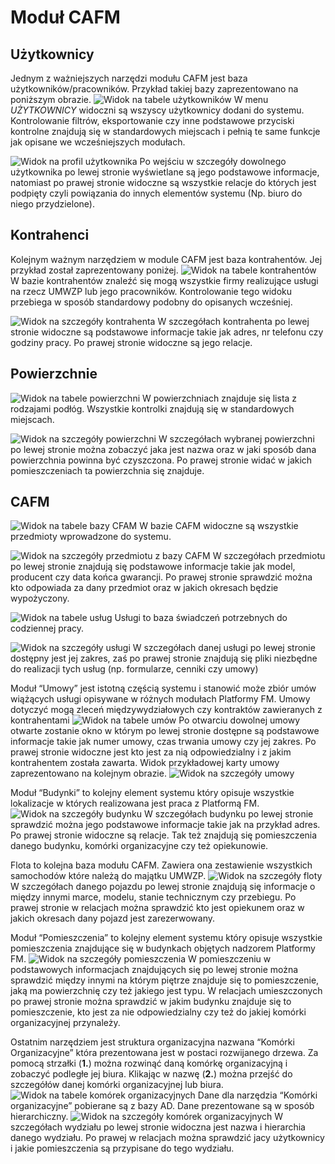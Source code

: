 # Moduł CAFM

## Użytkownicy
Jednym z ważniejszych narzędzi modułu CAFM jest baza użytkowników/pracowników. Przykład takiej bazy zaprezentowano na
poniższym obrazie.
![Widok na tabele użytkowników](images/users-tab.png)
W menu *UŻYTKOWNICY* widoczni są wszyscy użytkownicy dodani do systemu. Kontrolowanie filtrów, eksportowanie czy inne 
podstawowe przyciski kontrolne znajdują się w standardowych miejscach i pełnią te  same funkcje jak opisane we
wcześniejszych modułach. 

![Widok na profil użytkownika](images/users-profil.png)
Po wejściu w szczegóły dowolnego użytkownika po lewej stronie wyświetlane są jego podstawowe informacje, natomiast po 
prawej stronie widoczne są wszystkie relacje do których jest podpięty czyli powiązania do innych elementów systemu (Np.
biuro do niego przydzielone).

## Kontrahenci
Kolejnym ważnym narzędziem w module CAFM jest baza kontrahentów. Jej przykład został zaprezentowany poniżej.
![Widok na tabele kontrahentów](images/kontrahenci-tab.png)
W bazie kontrahentów znaleźć się mogą wszystkie firmy realizujące usługi na rzecz UMWZP lub jego pracowników.
Kontrolowanie tego widoku przebiega w sposób standardowy podobny do opisanych wcześniej. 

![Widok na szczegóły kontrahenta](images/kontrahenci-profil.png)
W szczegółach kontrahenta po lewej stronie widoczne są podstawowe informacje takie jak adres, nr telefonu czy godziny 
pracy. Po prawej stronie widoczne są jego relacje. 

## Powierzchnie
![Widok na tabele powierzchni](images/powierzchnie-tab.png)
W powierzchniach znajduje się lista z rodzajami podłóg. Wszystkie kontrolki znajdują się w standardowych miejscach. 

![Widok na szczegóły powierzchni](images/powierzchnie-szczeg.png)
W szczegółach wybranej powierzchni po lewej stronie można zobaczyć jaka jest nazwa oraz w jaki sposób dana powierzchnia
powinna być czyszczona. Po prawej stronie widać w jakich pomieszczeniach ta powierzchnia się znajduje. 

## CAFM
![Widok na tabele bazy CFAM](images/cafm-tab.png)
W bazie CAFM widoczne są wszystkie przedmioty wprowadzone do systemu.

![Widok na szczegóły przedmiotu z bazy CAFM](images/cafm-szczeg.png)
W szczegółach przedmiotu po lewej stronie znajdują się podstawowe informacje takie jak model, producent czy data końca 
gwarancji. Po prawej stronie sprawdzić można kto odpowiada za dany przedmiot oraz w jakich okresach będzie wypożyczony.

![Widok na tabele usług](images/uslugi-tab.png)
Usługi to baza świadczeń potrzebnych do codziennej pracy.

![Widok na szczegóły usługi](images/uslugi-szczeg.png)
W szczegółach danej usługi po lewej stronie dostępny jest jej zakres, zaś po prawej stronie znajdują się pliki niezbędne
do realizacji tych usług (np. formularze, cenniki czy umowy)

Moduł “Umowy” jest istotną częścią systemu i stanowić może zbiór umów wiążących usługi opisywane w różnych modułach
Platformy FM. Umowy dotyczyć mogą zleceń międzywydziałowych czy kontraktów zawieranych z kontrahentami 
![Widok na tabele umów](images/umowy-tab.png)
Po otwarciu dowolnej umowy otwarte zostanie okno w którym po lewej stronie dostępne są podstawowe informacje takie jak
numer umowy, czas trwania umowy czy jej zakres. Po prawej stronie widoczne jest kto jest za nią odpowiedzialny i z jakim
kontrahentem została zawarta. Widok przykładowej karty umowy zaprezentowano na kolejnym obrazie.
![Widok na szczegóły umowy](images/umowy-szczeg.png)

Moduł “Budynki” to kolejny element systemu który opisuje wszystkie lokalizacje w których realizowana jest praca z
Platformą FM.
![Widok na szczegóły budynku](images/budynki-szczeg.png)
W szczegółach budynku po lewej stronie sprawdzić można jego podstawowe informacje takie jak na przykład adres. Po prawej
stronie widoczne są relacje. Tak też znajdują się pomieszczenia danego budynku, komórki organizacyjne czy też opiekunowie.

Flota to kolejna baza modułu CAFM. Zawiera ona zestawienie wszystkich samochodów które należą do majątku UMWZP.
![Widok na szczegóły floty](images/flota-szczeg.png)
W szczegółach danego pojazdu po lewej stronie znajdują się informacje o między innymi marce, modelu, stanie technicznym
czy przebiegu. Po prawej stronie w relacjach można sprawdzić kto jest opiekunem oraz w jakich okresach dany pojazd jest
zarezerwowany.

Moduł “Pomieszczenia” to kolejny element systemu który opisuje wszystkie pomieszczenia znajdujące się w budynkach
objętych nadzorem Platformy FM.
![Widok na szczegóły pomieszczenia](images/pomieszczenia-szczeg.png)
W pomieszczeniu w podstawowych informacjach znajdujących się po lewej stronie można sprawdzić między innymi na którym
piętrze znajduje się to pomieszczenie, jaką ma powierzchnię czy też jakiego jest typu. W relacjach umieszczonych po
prawej stronie można sprawdzić w jakim budynku znajduje się to pomieszczenie, kto jest za nie odpowiedzialny czy też do
jakiej komórki organizacyjnej przynależy.

Ostatnim narzędziem jest struktura organizacyjna nazwana “Komórki Organizacyjne” która prezentowana jest w postaci
rozwijanego drzewa. Za pomocą strzałki (**1.**) można rozwinąć daną komórkę organizacyjną i zobaczyć podległe jej biura.
Klikając w nazwę (**2.**) można przejść do szczegółów danej komórki organizacyjnej lub biura.
![Widok na tabele komórek organizacyjnych](images/komorki-tab.png)
Dane dla narzędzia “Komórki organizacyjne” pobierane są z bazy AD. Dane prezentowane są w sposób hierarchiczny.
![Widok na szczegóły komórek organizacyjnych](images/komorki-szczeg.png)
W szczegółach wydziału po lewej stronie widoczna jest nazwa i hierarchia danego wydziału. Po prawej w relacjach można
sprawdzić jacy użytkownicy i jakie pomieszczenia są przypisane do tego wydziału.
